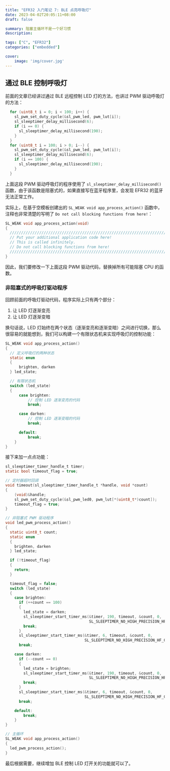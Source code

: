 ```yaml
---
title: "EFR32 入门笔记 7: BLE 点亮呼吸灯"
date: 2023-04-02T20:05:11+08:00
draft: false

summary: 阻塞主循环不是一个好习惯
description: 

tags: ["C", "EFR32"]
categories: ["embedded"]

cover:
    image: 'img/cover.jpg'
---
```


## 通过 BLE 控制呼吸灯

前面的文章已经讲过通过 BLE 远程控制 LED 灯的方法，也讲过 PWM 驱动呼吸灯的方法：

```c
  for (uint8_t i = 0; i < 100; i++) {
    sl_pwm_set_duty_cycle(&sl_pwm_led, pwm_lut[i]);
    sl_sleeptimer_delay_millisecond(6);
    if (i == 0) {
      sl_sleeptimer_delay_millisecond(190);
    }
  }
  for (uint8_t i = 100; i > 0; i--) {
    sl_pwm_set_duty_cycle(&sl_pwm_led, pwm_lut[i]);
    sl_sleeptimer_delay_millisecond(6);
    if (i == 100) {
      sl_sleeptimer_delay_millisecond(190);
    }
  }
```

上面这段 PWM 驱动呼吸灯的程序使用了 `sl_sleeptimer_delay_millisecond()` 函数，由于该函数是阻塞式的，如果直接写在蓝牙程序里，会发现 EFR32 的蓝牙无法正常工作。

实际上，在基于空模板创建出的 `SL_WEAK void app_process_action()` 函数中，注释也非常清楚的写明了 `Do not call blocking functions from here!`：

```c
SL_WEAK void app_process_action(void)
{
  /////////////////////////////////////////////////////////////////////////////
  // Put your additional application code here!                              //
  // This is called infinitely.                                              //
  // Do not call blocking functions from here!                               //
  /////////////////////////////////////////////////////////////////////////////
}
```

因此，我们要修改一下上面这段 PWM 驱动代码，替换掉所有可能阻塞 CPU 的函数。

### 非阻塞式的呼吸灯驱动程序

回顾前面的呼吸灯驱动代码，程序实际上只有两个部分：

1. 让 LED 灯逐渐变亮
2. 让 LED 灯逐渐变暗

换句话说，LED 灯始终在两个状态（逐渐变亮和逐渐变暗）之间进行切换，那么很容易的就能想到，我们可以构建一个有限状态机来实现呼吸灯的控制功能：

```c
SL_WEAK void app_process_action()
{
  // 定义呼吸灯的两种状态
  static enum
  {
      brighten, darken
  } led_state;

  // 有限状态机
  switch (led_state)
  {
      case brighten:
          // 控制 LED 逐渐变亮的代码
          break;

      case darken:
          // 控制 LED 逐渐变暗的代码
          break;

      default:
          break;
    }
}
```

接下来加一点点功能：

```c
sl_sleeptimer_timer_handle_t timer;
static bool timeout_flag = true;

// 定时器超时回调
void timeout(sl_sleeptimer_timer_handle_t *handle, void *count)
{
    (void)&handle;
    sl_pwm_set_duty_cycle(&sl_pwm_led0, pwm_lut[*(uint8_t*)count]);
    timeout_flag = true;
}

// 非阻塞式 PWM 驱动程序
void led_pwm_process_action()
{
  static uint8_t count;
  static enum
  {
    brighten, darken
  } led_state;

  if (!timeout_flag)
  {
    return;
  }

  timeout_flag = false;
  switch (led_state)
  {
    case brighten:
      if (++count == 100)
      {
        led_state = darken;
        sl_sleeptimer_start_timer_ms(&timer, 190, timeout, &count, 0,
                                     SL_SLEEPTIMER_NO_HIGH_PRECISION_HF_CLOCKS_REQUIRED_FLAG);
        break;
      }
      sl_sleeptimer_start_timer_ms(&timer, 6, timeout, &count, 0,
                                   SL_SLEEPTIMER_NO_HIGH_PRECISION_HF_CLOCKS_REQUIRED_FLAG);
      break;

    case darken:
      if (--count == 0)
      {
        led_state = brighten;
        sl_sleeptimer_start_timer_ms(&timer, 190, timeout, &count, 0,
                                     SL_SLEEPTIMER_NO_HIGH_PRECISION_HF_CLOCKS_REQUIRED_FLAG);
        break;
      }
      sl_sleeptimer_start_timer_ms(&timer, 6, timeout, &count, 0,
                                   SL_SLEEPTIMER_NO_HIGH_PRECISION_HF_CLOCKS_REQUIRED_FLAG);
      break;

    default:
        break;
    }
}

// 主循环
SL_WEAK void app_process_action()
{
  led_pwm_process_action();
}
```

最后根据需要，继续增加 BLE 控制 LED 灯开关的功能就可以了。
